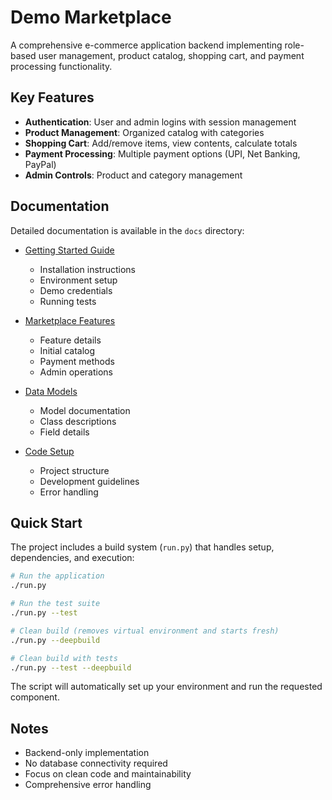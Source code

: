 # Demo Marketplace

A comprehensive e-commerce application backend implementing role-based user management, product catalog, shopping cart, and payment processing functionality.

## Key Features

- **Authentication**: User and admin logins with session management
- **Product Management**: Organized catalog with categories
- **Shopping Cart**: Add/remove items, view contents, calculate totals
- **Payment Processing**: Multiple payment options (UPI, Net Banking, PayPal)
- **Admin Controls**: Product and category management

## Documentation

Detailed documentation is available in the `docs` directory:

- [Getting Started Guide](docs/GETTING_STARTED.md)
  - Installation instructions
  - Environment setup
  - Demo credentials
  - Running tests

- [Marketplace Features](docs/MARKETPLACE.md)
  - Feature details
  - Initial catalog
  - Payment methods
  - Admin operations

- [Data Models](docs/MODELS.md)
  - Model documentation
  - Class descriptions
  - Field details

- [Code Setup](docs/CODE_SETUP.md)
  - Project structure
  - Development guidelines
  - Error handling

## Quick Start

The project includes a build system (`run.py`) that handles setup, dependencies, and execution:

```bash
# Run the application
./run.py

# Run the test suite
./run.py --test

# Clean build (removes virtual environment and starts fresh)
./run.py --deepbuild

# Clean build with tests
./run.py --test --deepbuild
```

The script will automatically set up your environment and run the requested component.

## Notes

- Backend-only implementation
- No database connectivity required
- Focus on clean code and maintainability
- Comprehensive error handling
